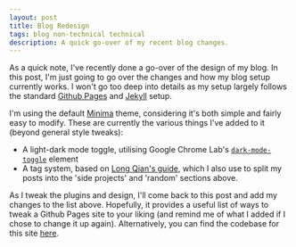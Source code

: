 ```yaml
---
layout: post
title: Blog Redesign
tags: blog non-technical technical
description: A quick go-over of my recent blog changes.
---
```


As a quick note, I've recently done a go-over of the design of my blog. In this post, I'm just going to go over the changes and how my blog setup currently works. I won't go too deep into details as my setup largely follows the standard [Github Pages](https://pages.github.com/) and [Jekyll](https://jekyllrb.com/) setup.

I'm using the default [Minima](https://github.com/jekyll/minima) theme, considering it's both simple and fairly easy to modify. These are currently the various things I've added to it (beyond general style tweaks):

- A light-dark mode toggle, utilising Google Chrome Lab's [`dark-mode-toggle`](https://github.com/GoogleChromeLabs/dark-mode-toggle) element
- A tag system, based on [Long Qian's guide](http://longqian.me/2017/02/09/github-jekyll-tag/), which I also use to split my posts into the 'side projects' and 'random' sections above.

As I tweak the plugins and design, I'll come back to this post and add my changes to the list above. Hopefully, it provides a useful list of ways to tweak a Github Pages site to your liking (and remind me of what I added if I chose to change it up again). Alternatively, you can find the codebase for this site [here](https://github.com/hamishivi/hamishivi.github.io).
